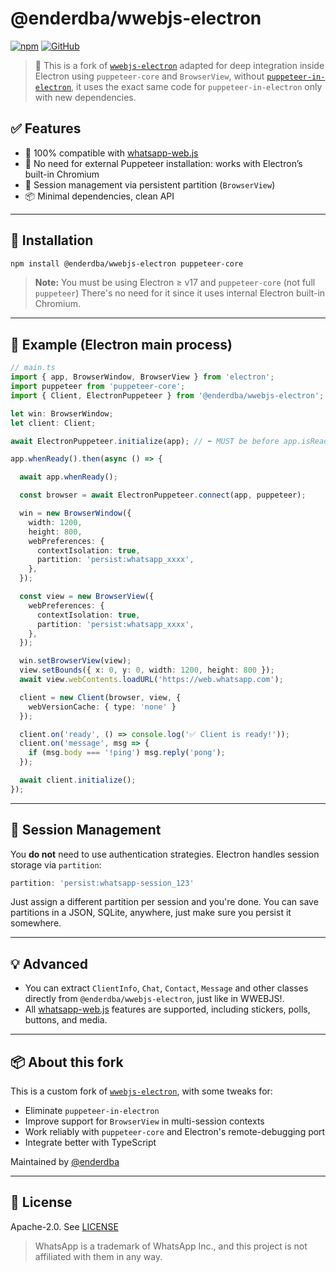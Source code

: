
# @enderdba/wwebjs-electron

[![npm](https://img.shields.io/npm/v/@enderdba/wwebjs-electron)](https://www.npmjs.com/package/@enderdba/wwebjs-electron)
[![GitHub](https://img.shields.io/github/stars/enderdba/wwebjs-electron?style=social)](https://github.com/enderdba/wwebjs-electron)

> 🧠 This is a fork of [`wwebjs-electron`](https://github.com/AndyTargino/wwebjs-electron) adapted for deep integration inside Electron using `puppeteer-core` and `BrowserView`, without [`puppeteer-in-electron`](https://github.com/TrevorSundberg/puppeteer-in-electron), it uses the exact same code for `puppeteer-in-electron` only with new dependencies.

## ✅ Features

- 🧩 100% compatible with [whatsapp-web.js](https://github.com/pedroslopez/whatsapp-web.js)
- 🧠 No need for external Puppeteer installation: works with Electron’s built-in Chromium
- 🔐 Session management via persistent partition (`BrowserView`)
- 📦 Minimal dependencies, clean API

---

## 🚀 Installation

```bash
npm install @enderdba/wwebjs-electron puppeteer-core
```

> **Note:** You must be using Electron ≥ v17 and `puppeteer-core` (not full `puppeteer`) There's no need for it since it uses internal Electron built-in Chromium.

---

## 🧪 Example (Electron main process)

```ts
// main.ts
import { app, BrowserWindow, BrowserView } from 'electron';
import puppeteer from 'puppeteer-core';
import { Client, ElectronPuppeteer } from '@enderdba/wwebjs-electron';

let win: BrowserWindow;
let client: Client;

await ElectronPuppeteer.initialize(app); // ⬅️ MUST be before app.isReady()

app.whenReady().then(async () => {

  await app.whenReady();

  const browser = await ElectronPuppeteer.connect(app, puppeteer);

  win = new BrowserWindow({
    width: 1200,
    height: 800,
    webPreferences: {
      contextIsolation: true,
      partition: 'persist:whatsapp_xxxx',
    },
  });

  const view = new BrowserView({
    webPreferences: {
      contextIsolation: true,
      partition: 'persist:whatsapp_xxxx',
    },
  });

  win.setBrowserView(view);
  view.setBounds({ x: 0, y: 0, width: 1200, height: 800 });
  await view.webContents.loadURL('https://web.whatsapp.com');

  client = new Client(browser, view, {
    webVersionCache: { type: 'none' }
  });

  client.on('ready', () => console.log('✅ Client is ready!'));
  client.on('message', msg => {
    if (msg.body === '!ping') msg.reply('pong');
  });

  await client.initialize();
});
```

---

## 📌 Session Management

You **do not** need to use authentication strategies. Electron handles session storage via `partition`:

```ts
partition: 'persist:whatsapp-session_123'
```

Just assign a different partition per session and you're done.
You can save partitions in a JSON, SQLite, anywhere, just make sure you persist it somewhere.

---

## 💡 Advanced

- You can extract `ClientInfo`, `Chat`, `Contact`, `Message` and other classes directly from `@enderdba/wwebjs-electron`, just like in WWEBJS!.
- All [whatsapp-web.js](https://github.com/pedroslopez/whatsapp-web.js) features are supported, including stickers, polls, buttons, and media.

---

## 📦 About this fork

This is a custom fork of [`wwebjs-electron`](https://github.com/AndyTargino/wwebjs-electron), with some tweaks for:

- Eliminate `puppeteer-in-electron`
- Improve support for `BrowserView` in multi-session contexts
- Work reliably with `puppeteer-core` and Electron's remote-debugging port
- Integrate better with TypeScript

Maintained by [@enderdba](https://github.com/enderdba)

---

## 📄 License

Apache-2.0. See [LICENSE](./LICENSE)

> WhatsApp is a trademark of WhatsApp Inc., and this project is not affiliated with them in any way.
